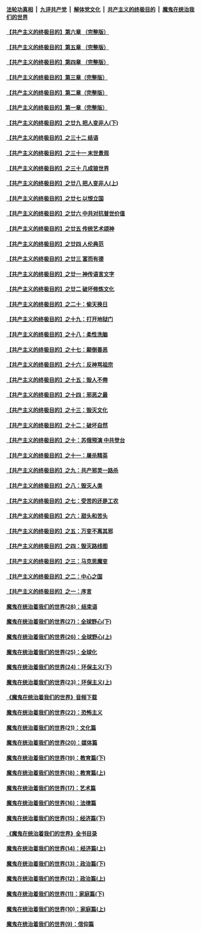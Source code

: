 ####  [法轮功真相](../../../../basic/blob/master/README.md?t=11080552) &nbsp;|&nbsp; [九评共产党](../../../../9ping.md/blob/master/README.md?t=11080552) &nbsp;|&nbsp; [解体党文化](../../../../jtdwh.md/blob/master/README.md?t=11080552)  &nbsp;|&nbsp; [共产主义的终极目的](../../../../gczydzjmd.md/blob/master/README.md?t=11080552) &nbsp;|&nbsp; [魔鬼在统治我们的世界](../../../../mgztzwmdsj.md/blob/master/README.md?t=11080552) 

#### [【共产主义的终极目的】第六章 （完整版）](../pages/nsc422/n11428913.md?t=11080552) 

#### [【共产主义的终极目的】第五章 （完整版）](../pages/nsc422/n11428912.md?t=11080552) 

#### [【共产主义的终极目的】第四章 （完整版）](../pages/nsc422/n11428907.md?t=11080552) 

#### [【共产主义的终极目的】第三章（完整版）](../pages/nsc422/n11428848.md?t=11080552) 

#### [【共产主义的终极目的】第二章（完整版）](../pages/nsc422/n11428831.md?t=11080552) 

#### [【共产主义的终极目的】第一章（完整版）](../pages/nsc422/n11417651.md?t=11080552) 

#### [【共产主义的终极目的】之廿九 把人变非人(下)](../pages/nsc422/n11344140.md?t=11080552) 

#### [【共产主义的终极目的】之三十二 结语](../pages/nsc422/n11360535.md?t=11080552) 

#### [【共产主义的终极目的】之三十一 末世景观](../pages/nsc422/n11351129.md?t=11080552) 

#### [【共产主义的终极目的】之三十 几成狼世界](../pages/nsc422/n11348280.md?t=11080552) 

#### [【共产主义的终极目的】之廿八 把人变非人(上)](../pages/nsc422/n11340492.md?t=11080552) 

#### [【共产主义的终极目的】之廿七 以恨立国](../pages/nsc422/n11336944.md?t=11080552) 

#### [【共产主义的终极目的】之廿六 中共对抗普世价值](../pages/nsc422/n11324785.md?t=11080552) 

#### [【共产主义的终极目的】之廿五 传统艺术颂神](../pages/nsc422/n11296396.md?t=11080552) 

#### [【共产主义的终极目的】之廿四 人伦典范](../pages/nsc422/n11296397.md?t=11080552) 

#### [【共产主义的终极目的】之廿三 富而有德](../pages/nsc422/n11283598.md?t=11080552) 

#### [【共产主义的终极目的】之廿一 神传语言文字](../pages/nsc422/n11263265.md?t=11080552) 

#### [【共产主义的终极目的】之廿二 破坏修炼文化](../pages/nsc422/n11245728.md?t=11080552) 

#### [【共产主义的终极目的】之二十：偷天换日](../pages/nsc422/n11238846.md?t=11080552) 

#### [【共产主义的终极目的】之十九：打开地狱门](../pages/nsc422/n11206376.md?t=11080552) 

#### [【共产主义的终极目的】之十八：柔性洗脑](../pages/nsc422/n11199994.md?t=11080552) 

#### [【共产主义的终极目的】之十七：颠倒善恶](../pages/nsc422/n11179782.md?t=11080552) 

#### [【共产主义的终极目的】之十六：反神骂祖宗](../pages/nsc422/n11166798.md?t=11080552) 

#### [【共产主义的终极目的】之十五：毁人不倦](../pages/nsc422/n11166792.md?t=11080552) 

#### [【共产主义的终极目的】之十四：邪恶之最](../pages/nsc422/n11150249.md?t=11080552) 

#### [【共产主义的终极目的】之十三：毁灭文化](../pages/nsc422/n11135227.md?t=11080552) 

#### [【共产主义的终极目的】之十二：破坏自然](../pages/nsc422/n11135214.md?t=11080552) 

#### [【共产主义的终极目的】之十：苏俄预演 中共登台](../pages/nsc422/n11118424.md?t=11080552) 

#### [【共产主义的终极目的】之十一：屠杀精英](../pages/nsc422/n11118442.md?t=11080552) 

#### [【共产主义的终极目的】之九：共产邪灵一路杀](../pages/nsc422/n11114139.md?t=11080552) 

#### [【共产主义的终极目的】之八：毁灭人类](../pages/nsc422/n11108503.md?t=11080552) 

#### [【共产主义的终极目的】之七：受苦的还是工农](../pages/nsc422/n11101809.md?t=11080552) 

#### [【共产主义的终极目的】之六：甜头和苦头](../pages/nsc422/n11096971.md?t=11080552) 

#### [【共产主义的终极目的】之五：万变不离其邪](../pages/nsc422/n11091285.md?t=11080552) 

#### [【共产主义的终极目的】之四：毁灭路线图](../pages/nsc422/n11086284.md?t=11080552) 

#### [【共产主义的终极目的】之三：马克思魔变](../pages/nsc422/n11061941.md?t=11080552) 

#### [【共产主义的终极目的】之二：中心之国](../pages/nsc422/n11047728.md?t=11080552) 

#### [【共产主义的终极目的】之一：序言](../pages/nsc422/n11086077.md?t=11080552) 

#### [魔鬼在统治着我们的世界(28)：结束语](../pages/nsc422/n10936246.md?t=11080552) 

#### [魔鬼在统治着我们的世界(27)：全球野心(下)](../pages/nsc422/n10928319.md?t=11080552) 

#### [魔鬼在统治着我们的世界(26)：全球野心(上)](../pages/nsc422/n10900318.md?t=11080552) 

#### [魔鬼在统治着我们的世界(25)：全球化](../pages/nsc422/n10788205.md?t=11080552) 

#### [魔鬼在统治着我们的世界(24)：环保主义(下)](../pages/nsc422/n10695307.md?t=11080552) 

#### [魔鬼在统治着我们的世界(23)：环保主义(上)](../pages/nsc422/n10688613.md?t=11080552) 

#### [《魔鬼在统治着我们的世界》音频下载](../pages/nsc422/n10635553.md?t=11080552) 

#### [魔鬼在统治着我们的世界(22)：恐怖主义](../pages/nsc422/n10614727.md?t=11080552) 

#### [魔鬼在统治着我们的世界(21)：文化篇](../pages/nsc422/n10597706.md?t=11080552) 

#### [魔鬼在统治着我们的世界(20)：媒体篇](../pages/nsc422/n10586579.md?t=11080552) 

#### [魔鬼在统治着我们的世界(19)：教育篇(下)](../pages/nsc422/n10564808.md?t=11080552) 

#### [魔鬼在统治着我们的世界(18)：教育篇(上)](../pages/nsc422/n10526970.md?t=11080552) 

#### [魔鬼在统治着我们的世界(17)：艺术篇](../pages/nsc422/n10499093.md?t=11080552) 

#### [魔鬼在统治着我们的世界(16)：法律篇](../pages/nsc422/n10485969.md?t=11080552) 

#### [魔鬼在统治着我们的世界(15)：经济篇(下)](../pages/nsc422/n10469975.md?t=11080552) 

#### [《魔鬼在统治着我们的世界》全书目录](../pages/nsc422/n10464261.md?t=11080552) 

#### [魔鬼在统治着我们的世界(14)：经济篇(上)](../pages/nsc422/n10457370.md?t=11080552) 

#### [魔鬼在统治着我们的世界(13)：政治篇(下)](../pages/nsc422/n10448270.md?t=11080552) 

#### [魔鬼在统治着我们的世界(12)：政治篇(上)](../pages/nsc422/n10444576.md?t=11080552) 

#### [魔鬼在统治着我们的世界(11)：家庭篇(下)](../pages/nsc422/n10440961.md?t=11080552) 

#### [魔鬼在统治着我们的世界(10)：家庭篇(上)](../pages/nsc422/n10435448.md?t=11080552) 

#### [魔鬼在统治着我们的世界(9)：信仰篇](../pages/nsc422/n10432159.md?t=11080552) 

